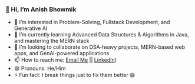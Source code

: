 ### 👋 Hi, I’m Anish Bhowmik

- 👀 I’m interested in Problem-Solving, Fullstack Development, and Generative AI  
- 🌱 I’m currently learning Advanced Data Structures & Algorithms in Java, and mastering the MERN stack  
- 💞️ I’m looking to collaborate on DSA-heavy projects, MERN-based web apps, and GenAI-powered applications  
- 📫 How to reach me: [Email Me](https://mail.google.com/mail/?view=cm&fs=1&to=mailto:anish.bhowmik.work@gmail.com) || [LinkedIn](https://www.linkedin.com/in/anish-bhowmik03))  
- 😄 Pronouns: He/Him  
- ⚡ Fun fact: I break things just to fix them better 😄  



<!---
AnishB2302/AnishB2302 is a ✨ special ✨ repository because its `README.md` (this file) appears on your GitHub profile.
You can click the Preview link to take a look at your changes.
--->
